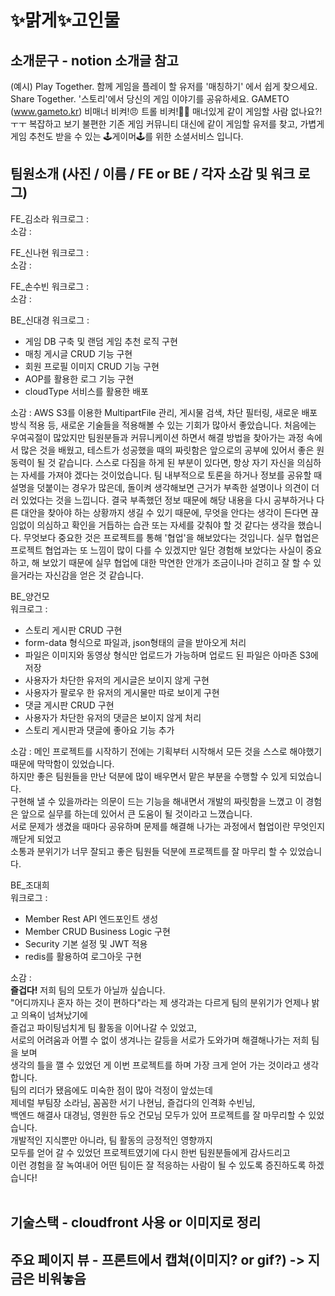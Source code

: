 # ✨맑게✨고인물

## 소개문구 - notion 소개글 참고
(예시)
Play Together.
함께 게임을 플레이 할 유저를 '매칭하기' 에서 쉽게 찾으세요.
Share Together.
'스토리'에서 당신의 게임 이야기를 공유하세요.
GAMETO (www.gameto.kr)
비매너 비켜!😠 트롤 비켜!👊🏻 매너있게 같이 게임할 사람 없나요?!ㅜㅜ
복잡하고 보기 불편한 기존 게임 커뮤니티 대신에 같이 게임할 유저를 찾고,
가볍게 게임 추천도 받을 수 있는 🕹️게이머🕹️를 위한 소셜서비스 입니다.

## 팀원소개 (사진 / 이름 / FE or BE / 각자 소감 및 워크 로그)

FE_김소라
워크로그 :   
소감 : 

FE_신나현
워크로그 :   
소감 : 

FE_손수빈
워크로그 :   
소감 : 

BE_신대경
워크로그 :   
- 게임 DB 구축 및 랜덤 게임 추천 로직 구현
- 매칭 게시글 CRUD 기능 구현
- 회원 프로필 이미지 CRUD 기능 구현
- AOP를 활용한 로그 기능 구현
- cloudType 서비스를 활용한 배포

소감 :  AWS S3를 이용한 MultipartFile 관리, 게시물 검색, 차단 필터링, 새로운 배포 방식 적용 등, 새로운 기술들을 적용해볼 수 있는 기회가 많아서 좋았습니다. 처음에는 우여곡절이 많았지만 팀원분들과 커뮤니케이션 하면서 해결 방법을 찾아가는 과정 속에서 많은 것을 배웠고, 테스트가 성공했을 때의 짜릿함은 앞으로의 공부에 있어서 좋은 원동력이 될 것 같습니다.
 스스로 다짐을 하게 된 부분이 있다면, 항상 자기 자신을 의심하는 자세를 가져야 겠다는 것이었습니다. 팀 내부적으로 토론을 하거나 정보를 공유할 때 설명을 덧붙이는 경우가 많은데, 돌이켜 생각해보면 근거가 부족한 설명이나 의견이 더러 있었다는 것을 느낍니다. 결국 부족했던 정보 때문에 해당 내용을 다시 공부하거나 다른 대안을 찾아야 하는 상황까지 생길 수 있기 때문에, 무엇을 안다는 생각이 든다면 끊임없이 의심하고 확인을 거듭하는 습관 또는 자세를 갖춰야 할 것 같다는 생각을 했습니다.
 무엇보다 중요한 것은 프로젝트를 통해 '협업'을 해보았다는 것입니다. 실무 협업은 프로젝트 협업과는 또 느낌이 많이 다를 수 있겠지만 일단 경험해 보았다는 사실이 중요하고, 해 보았기 때문에 실무 협업에 대한 막연한 안개가 조금이나마 걷히고 잘 할 수 있을거라는 자신감을 얻은 것 같습니다.

BE_양건모  
워크로그 :  
- 스토리 게시판 CRUD 구현  
- form-data 형식으로 파일과, json형태의 글을 받아오게 처리  
- 파일은 이미지와 동영상 형식만 업로드가 가능하며 업로드 된 파일은 아마존 S3에 저장  
- 사용자가 차단한 유저의 게시글은 보이지 않게 구현  
- 사용자가 팔로우 한 유저의 게시물만 따로 보이게 구현  
- 댓글 게시판 CRUD 구현  
- 사용자가 차단한 유저의 댓글은 보이지 않게 처리  
- 스토리 게시판과 댓글에 좋아요 기능 추가  

소감 : 
메인 프로젝트를 시작하기 전에는 기획부터 시작해서 모든 것을 스스로 해야했기 때문에 막막함이 있었습니다.  
하지만 좋은 팀원들을 만난 덕분에 많이 배우면서 맡은 부분을 수행할 수 있게 되었습니다.  
구현해 낼 수 있을까라는 의문이 드는 기능을 해내면서 개발의 짜릿함을 느꼈고 이 경험은 앞으로 실무를 하는데 있어서 큰 도움이 될 것이라고 느꼈습니다.  
서로 문제가 생겼을 때마다 공유하며 문제를 해결해 나가는 과정에서 협업이란 무엇인지 깨닫게 되었고   
소통과 분위기가 너무 잘되고 좋은 팀원들 덕분에 프로젝트를 잘 마무리 할 수 있었습니다.  

BE_조대희  
워크로그 :   
- Member Rest API 엔드포인트 생성  
- Member CRUD Business Logic 구현  
- Security 기본 설정 및 JWT 적용  
- redis를 활용하여 로그아웃 구현  

소감 :   
**즐겁다!**  저희 팀의 모토가 아닐까 싶습니다.  
"어디까지나 혼자 하는 것이 편하다"라는 제 생각과는 다르게 팀의 분위기가 언제나 밝고 의욕이 넘쳐났기에  
즐겁고 파이팅넘치게 팀 활동을 이어나갈 수 있었고,  
서로의 어려움과 어쩔 수 없이 생겨나는 갈등을 서로가 도와가며 해결해나가는 저희 팀을 보며  
생각의 틀을 깰 수 있었던 게 이번 프로젝트를 하며 가장 크게 얻어 가는 것이라고 생각합니다.  
팀의 리더가 됐음에도 미숙한 점이 많아 걱정이 앞섰는데  
제네럴 부팀장 소라님, 꼼꼼한 서기 나현님, 즐겁다의 인격화 수빈님,  
백엔드 해결사 대경님, 영원한 듀오 건모님 모두가 있어 프로젝트를 잘 마무리할 수 있었습니다.   
개발적인 지식뿐만 아니라, 팀 활동의 긍정적인 영향까지  
모두를 얻어 갈 수 있었던 프로젝트였기에 다시 한번 팀원분들에게 감사드리고  
이런 경험을 잘 녹여내어 어떤 팀이든 잘 적응하는 사람이 될 수 있도록 증진하도록 하겠습니다!  
</br>

## 기술스택 - cloudfront 사용 or 이미지로 정리

## 주요 페이지 뷰 - 프론트에서 캡쳐(이미지? or gif?) -> 지금은 비워놓음
